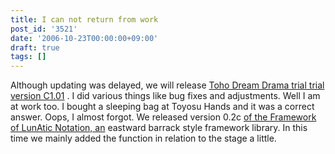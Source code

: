 ```yaml
---
title: I can not return from work
post_id: '3521'
date: '2006-10-23T00:00:00+09:00'
draft: true
tags: []
---
```


Although updating was delayed, we will release [Toho Dream Drama trial trial version C1.01](https://danmaq.com/!/thC/) . I did various things like bug fixes and adjustments. Well I am at work too. I bought a sleeping bag at Toyosu Hands and it was a correct answer. Oops, I almost forgot. We released version 0.2c [of the Framework of LunAtic Notation, an](https://danmaq.com/tag/flan) eastward barrack style framework library. In this time we mainly added the function in relation to the stage a little.
